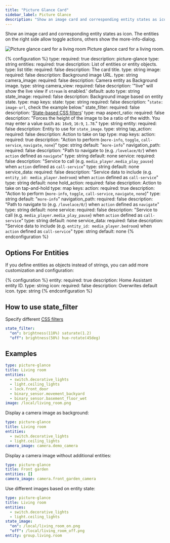 ```yaml
---
title: "Picture Glance Card"
sidebar_label: Picture Glance
description: "Show an image card and corresponding entity states as icon"
---
```


Show an image card and corresponding entity states as icon. The entities on the right side allow toggle actions, others show the more-info-dialog.

<p class='img'>
  <img src='/images/lovelace/lovelace_picture_glance.gif' alt='Picture glance card for a living room'>
  Picture glance card for a living room.
</p>

{% configuration %}
type:
  required: true
  description: picture-glance
  type: string
entities:
  required: true
  description: List of entities or entity objects.
  type: list
title:
  required: false
  description: The card title.
  type: string
image:
  required: false
  description: Background image URL.
  type: string
camera_image:
  required: false
  description: Camera entity as Background image.
  type: string
camera_view:
  required: false
  description: '"live" will show the live view if `stream` is enabled.'
  default: auto
  type: string
state_image:
  required: false
  description: Background image based on entity state.
  type: map
  keys:
    state:
      type: string
      required: false
      description: "`state: image-url`, check the example below."
state_filter:
  required: false
  description: '[State-based CSS filters](#how-to-use-state_filter)'
  type: map
aspect_ratio:
  required: false
  description: "Forces the height of the image to be a ratio of the width. You may enter a value such as: `16x9`, `16:9`, `1.78`."
  type: string
entity:
  required: false
  description: Entity to use for `state_image`.
  type: string
tap_action:
  required: false
  description: Action to take on tap
  type: map
  keys:
    action:
      required: true
      description: "Action to perform (`more-info`, `toggle`, `call-service`, `navigate`, `none`)"
      type: string
      default: "`more-info`"
    navigation_path:
      required: false
      description: "Path to navigate to (e.g. `/lovelace/0/`) when `action` defined as `navigate`"
      type: string
      default: none
    service:
      required: false
      description: "Service to call (e.g. `media_player.media_play_pause`) when `action` defined as `call-service`"
      type: string
      default: none
    service_data:
      required: false
      description: "Service data to include (e.g. `entity_id: media_player.bedroom`) when `action` defined as `call-service`"
      type: string
      default: none
hold_action:
  required: false
  description: Action to take on tap-and-hold
  type: map
  keys:
    action:
      required: true
      description: "Action to perform (`more-info`, `toggle`, `call-service`, `navigate`, `none`)"
      type: string
      default: "`more-info`"
    navigation_path:
      required: false
      description: "Path to navigate to (e.g. `/lovelace/0/`) when `action` defined as `navigate`"
      type: string
      default: none
    service:
      required: false
      description: "Service to call (e.g. `media_player.media_play_pause`) when `action` defined as `call-service`"
      type: string
      default: none
    service_data:
      required: false
      description: "Service data to include (e.g. `entity_id: media_player.bedroom`) when `action` defined as `call-service`"
      type: string
      default: none
{% endconfiguration %}

## Options For Entities

If you define entities as objects instead of strings, you can add more customization and configuration:

{% configuration %}
entity:
  required: true
  description: Home Assistant entity ID.
  type: string
icon:
  required: false
  description: Overwrites default icon.
  type: string
{% endconfiguration %}

## How to use state_filter

Specify different [CSS filters](https://developer.mozilla.org/en-US/docs/Web/CSS/filter)

```yaml
state_filter:
  "on": brightness(110%) saturate(1.2)
  "off": brightness(50%) hue-rotate(45deg)
```

## Examples

```yaml
type: picture-glance
title: Living room
entities:
  - switch.decorative_lights
  - light.ceiling_lights
  - lock.front_door
  - binary_sensor.movement_backyard
  - binary_sensor.basement_floor_wet
image: /local/living_room.png
```

Display a camera image as background:

```yaml
type: picture-glance
title: Living room
entities:
  - switch.decorative_lights
  - light.ceiling_lights
camera_image: camera.demo_camera
```

Display a camera image without additional entities:

```yaml
type: picture-glance
title: Front garden
entities: []
camera_image: camera.front_garden_camera
```

Use different images based on entity state:

```yaml
type: picture-glance
title: Living room
entities:
  - switch.decorative_lights
  - light.ceiling_lights
state_image:
  "on": /local/living_room_on.png
  "off": /local/living_room_off.png
entity: group.living.room
```
